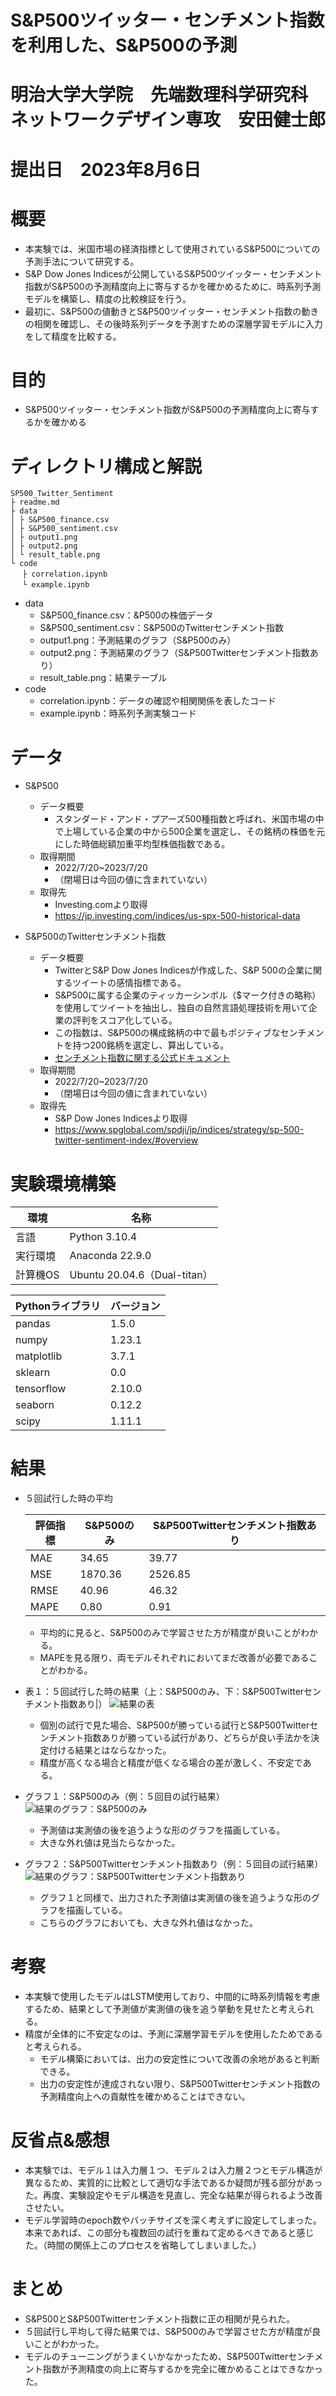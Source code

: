 # S&P500ツイッター・センチメント指数を利用した、S&P500の予測

# 明治大学大学院　先端数理科学研究科　ネットワークデザイン専攻　安田健士郎

# 提出日　2023年8月6日

# 概要

- 本実験では、米国市場の経済指標として使用されているS&P500についての予測手法について研究する。
- S&P Dow Jones Indicesが公開しているS&P500ツイッター・センチメント指数がS&P500の予測精度向上に寄与するかを確かめるために、時系列予測モデルを構築し、精度の比較検証を行う。
- 最初に、S&P500の値動きとS&P500ツイッター・センチメント指数の動きの相関を確認し、その後時系列データを予測すための深層学習モデルに入力をして精度を比較する。

# 目的
- S&P500ツイッター・センチメント指数がS&P500の予測精度向上に寄与するかを確かめる

# ディレクトリ構成と解説

~~~
SP500_Twitter_Sentiment
├ readme.md
├ data
│ ├ S&P500_finance.csv
│ ├ S&P500_sentiment.csv
│ ├ output1.png
│ ├ output2.png
│ └ result_table.png
└ code
　 ├ correlation.ipynb
　 └ example.ipynb
~~~
- data
    - S&P500_finance.csv：&P500の株価データ
    - S&P500_sentiment.csv：S&P500のTwitterセンチメント指数
    - output1.png：予測結果のグラフ（S&P500のみ）
    - output2.png：予測結果のグラフ（S&P500Twitterセンチメント指数あり）
    - result_table.png：結果テーブル
- code
    - correlation.ipynb：データの確認や相関関係を表したコード
    - example.ipynb：時系列予測実験コード

# データ

- S&P500
    - データ概要
        - スタンダード・アンド・プアーズ500種指数と呼ばれ、米国市場の中で上場している企業の中から500企業を選定し、その銘柄の株価を元にした時価総額加重平均型株価指数である。
    - 取得期間
        - 2022/7/20~2023/7/20
        - （閉場日は今回の値に含まれていない）
    - 取得先
        - Investing.comより取得
        - https://jp.investing.com/indices/us-spx-500-historical-data

- S&P500のTwitterセンチメント指数
    - データ概要
        - TwitterとS&P Dow Jones Indicesが作成した、S&P 500の企業に関するツイートの感情指標である。
        - S&P500に属する企業のティッカーシンボル（$マーク付きの略称）を使用してツイートを抽出し、独自の自然言語処理技術を用いて企業の評判をスコア化している。
        - この指数は、S&P500の構成銘柄の中で最もポジティブなセンチメントを持つ200銘柄を選定し、算出している。
        - [センチメント指数に関する公式ドキュメント](https://www.spglobal.com/spdji/en/documents/methodologies/methodology-sp-twitter-sentiment-indices.pdf?utm_source=pdf_education)
    - 取得期間
        - 2022/7/20~2023/7/20
        - （閉場日は今回の値に含まれていない）
    - 取得先
        - S&P Dow Jones Indicesより取得
        - https://www.spglobal.com/spdji/jp/indices/strategy/sp-500-twitter-sentiment-index/#overview

# 実験環境構築

| 環境 | 名称 |
| ---- | ---- |
| 言語 | Python 3.10.4 |
| 実行環境| Anaconda 22.9.0|
| 計算機OS | Ubuntu 20.04.6（Dual-titan） |



| Pythonライブラリ | バージョン |
| ---- | ---- |
| pandas |  1.5.0 |
| numpy | 1.23.1 |
| matplotlib | 3.7.1 |
| sklearn | 0.0 |
| tensorflow | 2.10.0 |
| seaborn | 0.12.2 |
| scipy | 1.11.1 |

# 結果

- ５回試行した時の平均

    | 評価指標 | S&P500のみ | S&P500Twitterセンチメント指数あり|
    | ---- | ---- | ---- |
    | MAE |  34.65 | 39.77 |
    | MSE | 1870.36 | 2526.85 |
    | RMSE | 40.96 | 46.32 |
    | MAPE | 0.80 | 0.91 |

    - 平均的に見ると、S&P500のみで学習させた方が精度が良いことがわかる。
    - MAPEを見る限り、両モデルそれぞれにおいてまだ改善が必要であることがわかる。


- 表１：５回試行した時の結果（上：S&P500のみ、下：S&P500Twitterセンチメント指数あり|）
![結果の表](./data/result_table.png)
    - 個別の試行で見た場合、S&P500が勝っている試行とS&P500Twitterセンチメント指数ありが勝っている試行があり、どちらが良い手法かを決定付ける結果とはならなかった。
    - 精度が高くなる場合と精度が低くなる場合の差が激しく、不安定である。
- グラフ１：S&P500のみ（例：５回目の試行結果）
![結果のグラフ：S&P500のみ](./data/output1.png) 
    - 予測値は実測値の後を追うような形のグラフを描画している。
    - 大きな外れ値は見当たらなかった。
- グラフ２：S&P500Twitterセンチメント指数あり（例：５回目の試行結果）
![結果のグラフ：S&P500Twitterセンチメント指数あり](./data/output2.png) 
    - グラフ１と同様で、出力された予測値は実測値の後を追うような形のグラフを描画している。
    - こちらのグラフにおいても、大きな外れ値はなかった。

# 考察
- 本実験で使用したモデルはLSTM使用しており、中間的に時系列情報を考慮するため、結果として予測値が実測値の後を追う挙動を見せたと考えられる。
- 精度が全体的に不安定なのは、予測に深層学習モデルを使用したためであると考えられる。
    - モデル構築においては、出力の安定性について改善の余地があると判断できる。
    - 出力の安定性が達成されない限り、S&P500Twitterセンチメント指数の予測精度向上への貢献性を確かめることはできない。

# 反省点&感想
- 本実験では、モデル１は入力層１つ、モデル２は入力層２つとモデル構造が異なるため、実質的に比較として適切な手法であるか疑問が残る部分があった。再度、実験設定やモデル構造を見直し、完全な結果が得られるよう改善させたい。
- モデル学習時のepoch数やバッチサイズを深く考えずに設定してしまった。本来であれば、この部分も複数回の試行を重ねて定めるべきであると感じた。（時間の関係上このプロセスを省略してしまいました。）

# まとめ
- S&P500とS&P500Twitterセンチメント指数に正の相関が見られた。
- ５回試行し平均して得た結果では、S&P500のみで学習させた方が精度が良いことがわかった。
- モデルのチューニングがうまくいかなかったため、S&P500Twitterセンチメント指数が予測精度の向上に寄与するかを完全に確かめることはできなかった。